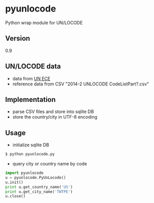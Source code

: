 pyunlocode
====================
Python wrap module for UN/LOCODE

Version
-------------------
0.9

UN/LOCODE data
-------------------
* data from [UN ECE]
* reference data from CSV "2014-2 UNLOCODE CodeListPart?.csv"

Implementation
-------------------
* parse CSV files and store into sqlite DB
* store the country/city in UTF-8 encoding

Usage
-------------------
* initialize sqlite DB
```sh
$ python pyunlocode.py
```
* query city or country name by code
```python
import pyunlocode
u = pyunlocode.PyUnLocode()
u.init()
print u.get_country_name('US')
print u.get_city_name('TWTPE')
u.close()
```


[UN ECE]: http://www.unece.org/cefact/codesfortrade/codes_index.html
